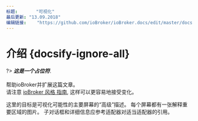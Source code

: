 ```yaml
---
标题:       "可视化"
最后更新: "13.09.2018"
编辑链接:    "https://github.com/ioBroker/ioBroker.docs/edit/master/docs/viz/README.md"
---
```


# 介绍 {docsify-ignore-all}

?> ***这是一个占位符***.
   <br><br>
   帮助ioBroker并扩展这篇文章。  
   请注意 [ioBroker 风格 指南](community/styleguidedoc),
   这样可以更容易地接受变化。


   这里的目标是可视化可能性的主要屏幕的“高级”描述。 每个屏幕都有一张解释重要区域的图片。
   子对话框和详细信息应参考适配器对适当适配器的引用。

